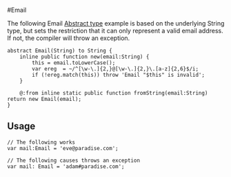 #Email

The following Email [Abstract type](http://haxe.org/manual/types-abstract.html) example is based on the underlying String type, but sets the restriction that it can only represent a valid email address. If not, the compiler will throw an exception.


```
abstract Email(String) to String {
	inline public function new(email:String) {
		this = email.toLowerCase();
		var ereg  = ~/^[\w-\.]{2,}@[\w-\.]{2,}\.[a-z]{2,6}$/i;
		if (!ereg.match(this)) throw 'Email "$this" is invalid';
	}

	@:from inline static public function fromString(email:String) return new Email(email);
}
```
## Usage

```
// The following works
var mail:Email = 'eve@paradise.com';
        
// The following causes throws an exception
var mail: Email = 'adam#paradise.com';

```
